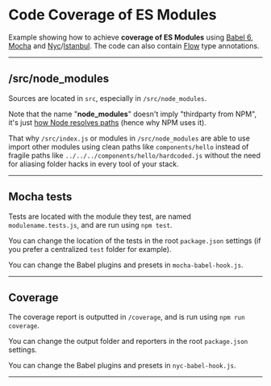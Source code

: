 # Code Coverage of ES Modules

Example showing how to achieve **coverage of ES Modules** using [Babel 6](https://babeljs.io), [Mocha](https://mochajs.org) and [Nyc](https://github.com/istanbuljs/nyc)/[Istanbul](https://istanbul.js.org).
The code can also contain [Flow](https://flowtype.org/) type annotations.


---

## /src/node_modules

Sources are located in `src`, especially in `/src/node_modules`.

Note that the name "**node_modules**" doesn't imply "thirdparty from NPM", it's just [how Node resolves paths](https://nodejs.org/api/modules.html#modules_loading_from_node_modules_folders) (hence why NPM uses it).

That why `/src/index.js` or modules in `/src/node_modules` are able to use import other modules using clean paths like `components/hello` instead of fragile paths like `../../../components/hello/hardcoded.js` without the need for aliasing folder hacks in every tool of your stack.


---

## Mocha tests

Tests are located with the module they test, are named `modulename.tests.js`, and are run using `npm test`.

You can change the location of the tests in the root `package.json` settings (if you prefer a centralized `test` folder for example).

You can change the Babel plugins and presets in `mocha-babel-hook.js`.


---

## Coverage

The coverage report is outputted in `/coverage`, and is run using `npm run coverage`.

You can change the output folder and reporters in the root `package.json` settings.

You can change the Babel plugins and presets in `nyc-babel-hook.js`.


---
